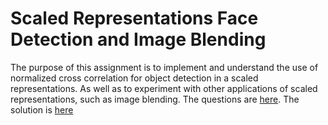 # Scaled Representations Face Detection and Image Blending

The purpose of this assignment is to implement and understand the use of normalized cross correlation for object detection in a scaled representations. As well as to experiment with other applications of scaled representations, such as image blending. The questions are [here](https://www.cs.ubc.ca/~lsigal/425_2020W1/Assignment2.html). The solution is [here](https://github.com/Aritro30/Scaled-Representations-Face-Detection-and-Image-Blending/blob/main/CPSC425Assignment2.ipynb)
